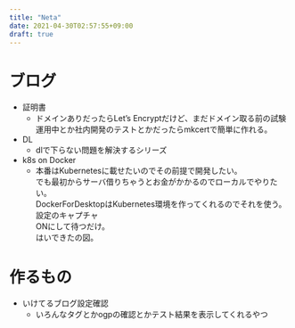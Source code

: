 ```yaml
---
title: "Neta"
date: 2021-04-30T02:57:55+09:00
draft: true
---
```


# ブログ
- 証明書
  - ドメインありだったらLet’s Encryptだけど、まだドメイン取る前の試験運用中とか社内開発のテストとかだったらmkcertで簡単に作れる。
- DL
  - dlで下らない問題を解決するシリーズ
- k8s on Docker
  - 本番はKubernetesに載せたいのでその前提で開発したい。  
でも最初からサーバ借りちゃうとお金がかかるのでローカルでやりたい。  
DockerForDesktopはKubernetes環境を作ってくれるのでそれを使う。  
設定のキャプチャ  
ONにして待つだけ。  
はいできたの図。


# 作るもの
- いけてるブログ設定確認
  - いろんなタグとかogpの確認とかテスト結果を表示してくれるやつ